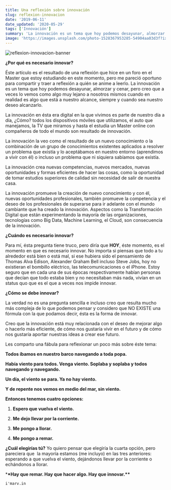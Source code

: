 ```yaml
---
title: Una reflexión sobre innovación
slug: reflexion-innovacion
date: '2019-06-11'
date_updated: '2020-05-29'
tags: ['Innovación']
summary: 'La innovación es un tema que hoy podemos desayunar, almorzar y cenar, pero creo que a veces lo vemos como algo muy lejano a nosotros mismos cuando en realidad es algo que está a nuestro alcance, siempre y cuando sea nuestro deseo alcanzarlo.'
image: 'https://images.unsplash.com/photo-1528367953285-54904aa03d3f?ixlib=rb-1.2.1&q=80&fm=jpg&crop=entropy&cs=tinysrgb&w=2000&fit=max&ixid=eyJhcHBfaWQiOjExNzczfQ'
---
```


![reflexion-innovacion-banner](https://images.unsplash.com/photo-1528367953285-54904aa03d3f?ixlib=rb-1.2.1&q=80&fm=jpg&crop=entropy&cs=tinysrgb&w=2000&fit=max&ixid=eyJhcHBfaWQiOjExNzczfQ)

**¿Por qué es necesario innovar?**

Éste artículo es el resultado de una reflexión que hice en un foro en el Master que estoy estudiando en este momento, pero me pareció oportuno para compartir y traer a reflexión a quién se anime a leerlo. La innovación es un tema que hoy podemos desayunar, almorzar y cenar, pero creo que a veces lo vemos como algo muy lejano a nosotros mismos cuando en realidad es algo que está a nuestro alcance, siempre y cuando sea nuestro deseo alcanzarlo.

La innovación en ésta era digital en la que vivimos es parte de nuestro día a día, ¿Cómo? todos los dispositivos móviles que utilizamos, el auto que manejamos, la TV que miramos y hasta el estudia un Master online con compañeros de todo el mundo son resultado de innovación.

La innovación la veo como el resultado de un nuevo conocimiento o la combinación de un grupo de conocimientos existentes aplicados a resolver un problema que existía y lo aceptábamos en nuestro entorno (aprendimos a vivir con él) o incluso un problema que ni siquiera sabíamos que existía.

La innovación crea nuevas competencias, nuevos mercados, nuevas oportunidades y formas eficientes de hacer las cosas, como la oportunidad de tomar estudios superiores de calidad sin necesidad de salir de nuestra casa.

La innovación promueve la creación de nuevo conocimiento y con él, nuevas oportunidades profesionales, también promueve la competencia y el deseo de los profesionales de superarse para ir adelante con el mundo cambiante que ha creado la innovación. Aspectos como la Transformación Digital que están experimentando la mayoría de las organizaciones, tecnologías como Big Data, Machine Learning, el Cloud, son consecuencia de la innovación.

**¿Cuándo es necesario innovar?**

Para mí, ésta pregunta tiene truco, pero diría que **HOY**, éste momento, es el momento en que es necesario innovar. No importa si piensas que todo a tu alrededor está bien o está mal, si ese hubiera sido el pensamiento de Thomas Alva Edison, Alexander Graham Bell incluso Steve Jobs, hoy no existieran el bombillo eléctrico, las telecomunicaciones o el iPhone. Estoy seguro que en cada una de sus épocas respectivamente habían personas que decían que todo estaba bien y no necesitaban más nada, vivían en un status quo que es el que a veces nos impide innovar.

**¿Cómo se debe innovar?**

La verdad no es una pregunta sencilla e incluso creo que resulta mucho más compleja de lo que podemos pensar y considero que NO EXISTE una fórmula con la que podamos decir, ésta es la forma de innovar.

Creo que la innovación está muy relacionada con el deseo de mejorar algo o hacerlo más eficiente, de cómo nos gustaría vivir en el futuro y de cómo nos gustaría aportar nuestras ideas a crear ese futuro.

Les comparto una fábula para reflexionar un poco más sobre éste tema:

**Todos íbamos en nuestro barco navegando a toda popa.**

**Había viento para todos. Venga viento. Soplaba y soplaba y todos navegando y navegando.**

**Un día, el viento se para. Ya no hay viento.**

**Y de repente nos vemos en medio del mar, sin viento.**

**Entonces tenemos cuatro opciones:**

1. **Espero que vuelva el viento.**

2. **Me dejo llevar por la corriente.**

3. **Me pongo a llorar.**

4. **Me pongo a remar.**

**¿Cuál elegirías tú?** Yo quiero pensar que elegiría la cuarta opción, pero pareciera que  la mayoría estamos (me incluyo) en las tres anteriores: esperando a que vuelva el viento, dejándonos llevar por la corriente o echándonos a llorar.

\***\*Hay que remar. Hay que hacer algo. Hay que innovar.\*\***

    i'marv.in
